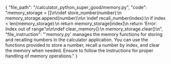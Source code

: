 {
  "file_path": "/calculator_python_super_good/memory.py",
  "code": "memory_storage = []\n\ndef store_number(number):\n    memory_storage.append(number)\n\n    \ndef recall_number(index):\n    if index < len(memory_storage):\n        return memory_storage[index]\n    return 'Error: Index out of range'\n\n\ndef clear_memory():\n    memory_storage.clear()\n",
  "file_instruction": "'memory.py' manages the memory functions for storing and recalling numbers in the calculator application. You can use the functions provided to store a number, recall a number by index, and clear the memory when needed. Ensure to follow the instructions for proper handling of memory operations."
}
